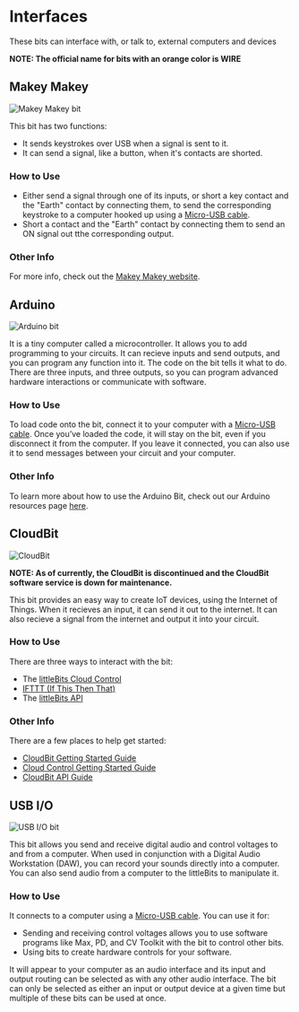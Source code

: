 # Interfaces

These bits can interface with, or talk to, external computers and devices

**NOTE: The official name for bits with an orange color is WIRE**

## Makey Makey
![Makey Makey bit](https://i.shgcdn.com/e3448365-77bb-456f-a008-b74966408e47/-/format/auto/-/preview/3000x3000/-/quality/lighter/)

This bit has two functions:
* It sends keystrokes over USB when a signal is sent to it.
* It can send a signal, like a button, when it's contacts are shorted.

### How to Use

* Either send a signal through one of its inputs, or short a key contact and the "Earth" contact by connecting them, to send the corresponding keystroke to a computer hooked up using a [Micro-USB cable](/placeholder).
* Short a contact and the "Earth" contact by connecting them to send an ON signal out tthe corresponding output.

### Other Info

For more info, check out the [Makey Makey website](https://makeymakey.com/pages/how-to).

## Arduino
![Arduino bit](https://i.shgcdn.com/a3d0b79e-fd5a-40eb-b2f3-e99019e9a540/-/format/auto/-/preview/3000x3000/-/quality/lighter/)

It is a tiny computer called a microcontroller. It allows you to add programming to your circuits. It can recieve inputs and send outputs, and you can program any function into it. The code on the bit tells it what to do. There are three inputs, and three outputs, so you can program advanced hardware interactions or communicate with software.

### How to Use

To load code onto the bit, connect it to your computer with a [Micro-USB cable](/placeholder). Once you’ve loaded the code, it will stay on the bit, even if you disconnect it from the computer. If you leave it connected, you can also use it to send messages between your circuit and your computer. 

### Other Info

To learn more about how to use the Arduino Bit, check out our Arduino resources page [here](http://discuss.littlebits.cc/t/getting-started-with-arduino/109).

## CloudBit
![CloudBit](https://cdn.shopify.com/s/files/1/1494/3290/products/Cloud_1LR_720x.jpg?v=1571439465)

**NOTE: As of currently, the CloudBit is discontinued and the CloudBit software service is down for maintenance.**

This bit provides an easy way to create IoT devices, using the Internet of Things. When it recieves an input, it can send it out to the internet. It can also recieve a signal from the internet and output it into your circuit.

### How to Use

There are three ways to interact with the bit:
* The [littleBits Cloud Control](https://control.littlebitscloud.cc)
* [IFTTT (If This Then That)](https://ifttt.com/littlebits)
* The [littleBits API](https://developers.littlebitscloud.cc)

### Other Info

There are a few places to help get started:
* [CloudBit Getting Started Guide](https://auth.littlebits.com/cloudstart)
* [Cloud Control Getting Started Guide](https://discuss.littlebits.cc/t/getting-started-with-the-cloudbit/22483)
* [CloudBit API Guide](https://gist.github.com/daniellevass/67a13943be883e88df39)

## USB I/O
![USB I/O bit](https://i.shgcdn.com/6412f611-418c-4bb3-adba-ef5ebd5d297f/-/format/auto/-/preview/3000x3000/-/quality/lighter/)

This bit allows you send and receive digital audio and control voltages to and from a computer. When used in conjunction with a Digital Audio Workstation (DAW), you can record your sounds directly into a computer. You can also send audio from a computer to the littleBits  to manipulate it.

### How to Use

It connects to a computer using a [Micro-USB cable](/placeholder).
You can use it for:

* Sending and receiving control voltages allows you to use software programs like Max, PD, and CV Toolkit with the bit to control other bits.
* Using bits to create hardware controls for your software.

It will appear to your computer as an audio interface and its input and output routing can be selected as with any other audio interface. The bit can only be selected as either an input or output device at a given time but multiple of these bits can be used at once.
